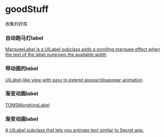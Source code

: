 # goodStuff
收集的好库


### 自动跑马灯label
[MarqueeLabel is a UILabel subclass adds a scrolling marquee effect when the text of the label outgrows the available width](https://github.com/cbpowell/MarqueeLabel)

### 带动画的label
[UILabel-like view with easy to extend appear/disappear animation](https://github.com/overboming/ZCAnimatedLabel)

### 渐变动画label
[TOMSMorphingLabel](https://github.com/tomknig/TOMSMorphingLabel)

### 渐变动画label
[A UILabel subclass that lets you animate text similar to Secret app.](https://github.com/zipme/RQShineLabel)
